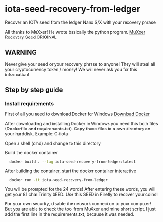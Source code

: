 # iota-seed-recovery-from-ledger 
Recover an IOTA seed from the ledger Nano S/X with your recovery phrase

All thanks to MuXxer! He wrote basically the python program.
[MuXxer Recovery Seed ORIGINAL](https://github.com/muXxer/recover-iota-seed-from-ledger-mnemonics/)

## WARNING
Never give your seed or your recovery phrase to anyone! They will steal all your cryptocurrency token / money!
We will never ask you for this information!

## Step by step guide
### Install requirements

First of all you need to download Docker for Windows
[Download Docker](https://desktop.docker.com/win/stable/amd64/Docker%20Desktop%20Installer.exe?utm_source=docker&utm_medium=webreferral&utm_campaign=dd-smartbutton&utm_location=header)

After downloading and installing Docker in Windows you need this both files (Dockerfile and requirements.txt). Copy these files to a own directory on your harddisk.
Example: C:\iota

Open a shell (cmd) and change to this directory

Build the docker container
```sh
  docker build . --tag iota-seed-recovery-from-ledger:latest
```

After building the container, start the docker container interactive
```sh
  docker run -it iota-seed-recovery-from-ledger
```

You will be prompted for the 24 words! After entering these words, you will get your 81 char Trinity SEED.
Use this SEED in Firefly to recover your coins!

For your own security, disable the network connection to your computer! But you are able to check the tool from MuXxer and mine short script.
I just add the first line in the requirements.txt, because it was needed.
